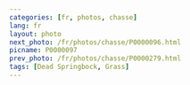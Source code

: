 ```yaml
---
categories: [fr, photos, chasse]
lang: fr
layout: photo
next_photo: /fr/photos/chasse/P0000096.html
picname: P0000097
prev_photo: /fr/photos/chasse/P0000279.html
tags: [Dead Springbock, Grass]
---
```

